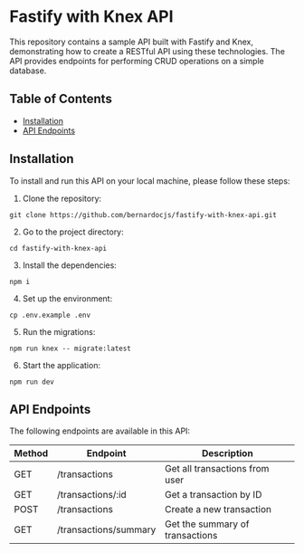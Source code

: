 # Fastify with Knex API

This repository contains a sample API built with Fastify and Knex, demonstrating how to create a RESTful API using these technologies. The API provides endpoints for performing CRUD operations on a simple database.

## Table of Contents

- [Installation](#installation)
- [API Endpoints](#api-endpoints)

## Installation

To install and run this API on your local machine, please follow these steps:

1. Clone the repository:

```shell
git clone https://github.com/bernardocjs/fastify-with-knex-api.git
```

2. Go to the project directory:

```shell
cd fastify-with-knex-api
```

3. Install the dependencies:

```shell
npm i
```

4. Set up the environment:

```shell
cp .env.example .env
```

5. Run the migrations:

```shell
npm run knex -- migrate:latest
```

6. Start the application:

```shell
npm run dev
```

## API Endpoints

The following endpoints are available in this API:

| Method | Endpoint              | Description                     |
| ------ | --------------------- | ------------------------------- |
| GET    | /transactions         | Get all transactions from user  |
| GET    | /transactions/:id     | Get a transaction by ID         |
| POST   | /transactions         | Create a new transaction        |
| GET    | /transactions/summary | Get the summary of transactions |
